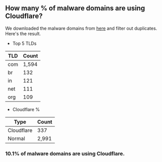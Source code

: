 ## How many % of malware domains are using Cloudflare?


We downloaded the malware domains from [here](https://urlhaus.abuse.ch) and filter out duplicates.
Here's the result.


[//]: # (start replacement)


- Top 5 TLDs

| TLD | Count |
| --- | --- |
| com | 1,594 |
| br | 132 |
| in | 121 |
| net | 111 |
| org | 109 |


- Cloudflare %

| Type | Count |
| --- | --- |
| Cloudflare | 337 |
| Normal | 2,991 |


### 10.1% of malware domains are using Cloudflare.